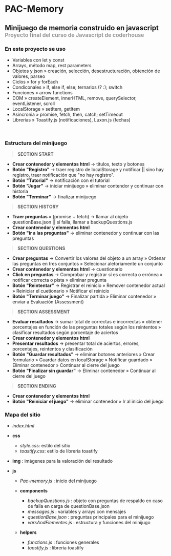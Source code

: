 # PAC-Memory
##  Minijuego de memoria construido en javascript <span style="color:#999; font-size:0.8em"> Proyecto final del curso de Javascript de coderhouse</span>

### En este proyecto se uso
- Variables con let y const
- Arrays, método map, rest parameters
- Objetos y json » creación, selección, desestructuración, obtención de valores, parseo
- Ciclos » for y forEach
- Condiconales » if, else if, else; ternarios (? :); switch
- Funciones » arrow functions
- DOM » createElement, innerHTML, remove, querySelector, eventListener, scroll
- LocalStorage » setItem, getItem
- Asincronia » promise, fetch, then, catch; setTimeout
- Librerias » Toastify.js (notificaciones), Luxon.js (fechas)

<br/>

### Estructura del minijuego

> **SECTION START**
- **Crear contenedor y elementos html** → titulos, texto y botones 
- **Botón "Registro"** → traer registro de localStorage y notificar || sino hay registro, traer notificación que "no hay registro".
- **Botón "Tutorial"** → notificación con el tutorial
- **Botón "Jugar"** → iniciar minijuego » eliminar contendor y continuar con historia
- **Botón "Terminar"** → finalizar minijuego

> **SECTION HISTORY**
- **Traer preguntas** » (promise + fetch) → llamar al objeto questionBase.json || sí falla, llamar a backupQuestions.js
- **Crear contenedor y elementos html**
- **Botón "ir a las preguntas"** → eliminar contenedor y continuar con las preguntas

> **SECTION QUESTIONS**
- **Crear preguntas** → Convertir los valores del objeto a un array » Ordenar las preguntas en tres conjuntos » Selecionar aletoriamente un conjunto
- **Crear contenedor y elementos html** → cuestionario
- **Click en preguntas** → Comprobar y registrar sí es correcta o errónea » notificar correcta o pista » eliminar pregunta
- **Botón "Reintentar"** → Registrar el reinicio » Remover contenedor actual » Reiniciar el cuetionario » Notificar el reinicio
- **Botón "Terminar juego"** → Finalizar partida » Eliminar contenedor » enviar a Evaluación (Assessment)

> **SECTION ASSESSMENT**
- **Evaluar resultados** → sumar total de correctas e incorrectas » obtener porcentajes en función de las preguntas totales según los reintentos » clasificar resultados según porcentaje de aciertos
- **Crear contenedor y elementos html**
- **Presentar resultados** → presentar total de aciertos, errores, porcentajes, reintentos y clasificación
- **Botón "Guardar resultados"** → eliminar botones anteriores » Crear formulario » Guardar datos en localStorage » Notificar guardado » Eliminar contenedor » Continuar al cierre del juego
- **Botón "Finalizar sin guardar"** → Eliminar contenedor » Continuar al cierre del juego

> **SECTION ENDING**
- **Crear contenedor y elementos html**
- **Botón "Reiniciar el juego"** → eliminar contenedor » Ir al inicio del juego


### Mapa del sitio

+ _index.html_

+ **css**
    - _style.css_: estilo del sitio
    - _toastify.css_: estilo de libreria toastify

+ **img** : imágenes para la valoración del resultado

+ **js**
    - _Pac-memory.js_ : inicio del minijuego

    - **components**
        - _backupQuestions.js_ : objeto con preguntas de respaldo en caso de falla en carga de questionBase.json
        - _messages.js_ : variables y arrays con mensajes
        - _questionBase.json_ : preguntas principales para el minijuego
        - _varsAndElementes.js_ : estructura y funciones del minijugo
    - **helpers**
        - _functions.js_ : funciones generales
        - _toastify.js_ : libreria toastify  
        
